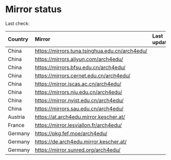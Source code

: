 <script src="./time.js"></script>
# Mirror status
Last check: <script type="text/javascript">localize(1727497533.2277339);</script>

|Country|Mirror|Last update|
|:------|:-----|:----------|
|China|https://mirrors.tuna.tsinghua.edu.cn/arch4edu/|<script type="text/javascript">localize(1727462455);</script>|
|China|https://mirrors.aliyun.com/arch4edu/|<script type="text/javascript">localize(1727462455);</script>|
|China|https://mirrors.bfsu.edu.cn/arch4edu/|<script type="text/javascript">localize(1727462455);</script>|
|China|https://mirrors.cernet.edu.cn/arch4edu/|<script type="text/javascript">localize(1727462455);</script>|
|China|https://mirror.iscas.ac.cn/arch4edu/|<script type="text/javascript">localize(1727462455);</script>|
|China|https://mirrors.nju.edu.cn/arch4edu/|<script type="text/javascript">localize(1727462455);</script>|
|China|https://mirror.nyist.edu.cn/arch4edu/|<script type="text/javascript">localize(1727462455);</script>|
|China|https://mirrors.sau.edu.cn/arch4edu/|<script type="text/javascript">localize(1727462455);</script>|
|Austria|https://at.arch4edu.mirror.kescher.at/|<script type="text/javascript">localize(1727462455);</script>|
|France|https://mirror.lesviallon.fr/arch4edu/|<script type="text/javascript">localize(1727462455);</script>|
|Germany|https://pkg.fef.moe/arch4edu/|<script type="text/javascript">localize(1727462455);</script>|
|Germany|https://de.arch4edu.mirror.kescher.at/|<script type="text/javascript">localize(1727462455);</script>|
|Germany|https://mirror.sunred.org/arch4edu/|<script type="text/javascript">localize(1727462455);</script>|

<script src="./tablefilter/tablefilter.js"></script>
<script src="./table.js"></script>